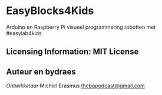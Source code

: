 # EasyBlocks4Kids
Arduino en Raspberry Pi visueel programmering robotten met #easylab4kids

Licensing Information: **MIT License**
---

Auteur en bydraes
---

*Ontwikkelaar* Michiel Erasmus  thebapodcast@gmail.com

